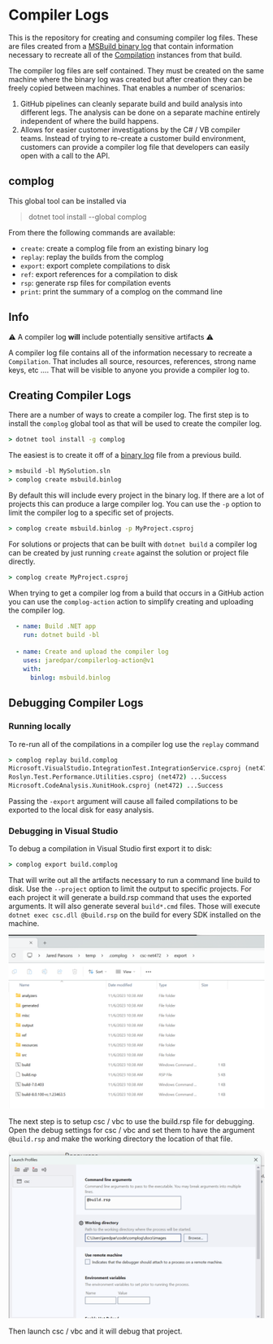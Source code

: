 Compiler Logs
===

This is the repository for creating and consuming compiler log files. These are files created from a [MSBuild binary log](https://github.com/KirillOsenkov/MSBuildStructuredLog) that contain information necessary to recreate all of the [Compilation](https://docs.microsoft.com/en-us/dotnet/api/microsoft.codeanalysis.compilation?view=roslyn-dotnet-4.2.0) instances from that build. 

The compiler log files are self contained. They must be created on the same machine where the binary log was created but after creation they can be freely copied between machines. That enables a number of scenarios:

1. GitHub pipelines can cleanly separate build and build analysis into different legs. The analysis can be done on a separate machine entirely independent of where the build happens.
1. Allows for easier customer investigations by the C# / VB compiler teams. Instead of trying to re-create a customer build environment, customers can provide a compiler log file that developers can easily open with a call to the API.

## complog

This global tool can be installed via 

> dotnet tool install --global complog

From there the following commands are available:

- `create`: create a complog file from an existing binary log
- `replay`: replay the builds from the complog
- `export`: export complete compilations to disk
- `ref`: export references for a compilation to disk
- `rsp`: generate rsp files for compilation events
- `print`: print the summary of a complog on the command line

## Info

:warning: A compiler log **will** include potentially sensitive artifacts :warning:

A compiler log file contains all of the information necessary to recreate a `Compilation`. That includes all source, resources, references, strong name keys, etc .... That will be visible to anyone you provide a compiler log to.

## Creating Compiler Logs
There are a number of ways to create a compiler log. The first step is to install the `complog` global tool as that will be used to create the compiler log.

```cmd
> dotnet tool install -g complog
```

The easiest is to create it off of a [binary log](https://github.com/dotnet/msbuild/blob/main/documentation/wiki/Binary-Log.md) file from a previous build.

```cmd
> msbuild -bl MySolution.sln
> complog create msbuild.binlog
```

By default this will include every project in the binary log. If there are a lot of projects this can produce a large compiler log. You can use the `-p` option to limit the compiler log to a specific set of projects.

```cmd
> complog create msbuild.binlog -p MyProject.csproj
```

For solutions or projects that can be built with `dotnet build` a compiler log can be created by just running `create` against the solution or project file directly.

```cmd
> complog create MyProject.csproj
```

When trying to get a compiler log from a build that occurs in a GitHub action you can use the `complog-action` action to simplify creating and uploading the compiler log.

```yml
  - name: Build .NET app
    run: dotnet build -bl

  - name: Create and upload the compiler log
    uses: jaredpar/compilerlog-action@v1
    with:
      binlog: msbuild.binlog
```

## Debugging Compiler Logs
### Running locally
To re-run all of the compilations in a compiler log use the `replay` command

```cmd
> complog replay build.complog
Microsoft.VisualStudio.IntegrationTest.IntegrationService.csproj (net472) ...Success
Roslyn.Test.Performance.Utilities.csproj (net472) ...Success
Microsoft.CodeAnalysis.XunitHook.csproj (net472) ...Success
```

Passing the `-export` argument will cause all failed compilations to be exported to the local disk for easy analysis.

### Debugging in Visual Studio
To debug a compilation in Visual Studio first export it to disk: 

```cmd
> complog export build.complog
```

That will write out all the artifacts necessary to run a command line build to disk. Use the `--project` option to limit the output to specific projects. For each project it will generate a build.rsp command that uses the exported arguments. It will also generate several `build*.cmd` files. Those will execute `dotnet exec csc.dll @build.rsp` on the build for every SDK installed on the machine. 

![example of export output](/docs/images/debug-rsp-1.png)

The next step is to setup csc / vbc to use the build.rsp file for debugging. Open the debug settings for csc / vbc and set them to have the argument `@build.rsp` and make the working directory the location of that file.

![example of debug settnigs](/docs/images/debug-rsp-2.png)

Then launch csc / vbc and it will debug that project.




